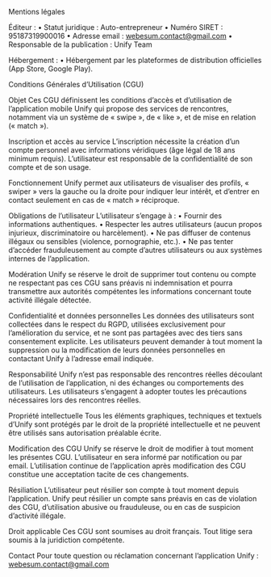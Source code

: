 Mentions légales

Éditeur :
• Statut juridique : Auto-entrepreneur
• Numéro SIRET : 95187319900016
• Adresse email : webesum.contact@gmail.com
• Responsable de la publication : Unify Team

Hébergement :
• Hébergement par les plateformes de distribution officielles (App Store, Google Play).

Conditions Générales d’Utilisation (CGU)

Objet
Ces CGU définissent les conditions d’accès et d’utilisation de l’application mobile Unify qui propose des services de rencontres, notamment via un système de « swipe », de « like », et de mise en relation (« match »).

Inscription et accès au service
L’inscription nécessite la création d’un compte personnel avec informations véridiques (âge légal de 18 ans minimum requis). L’utilisateur est responsable de la confidentialité de son compte et de son usage.

Fonctionnement
Unify permet aux utilisateurs de visualiser des profils, « swiper » vers la gauche ou la droite pour indiquer leur intérêt, et d’entrer en contact seulement en cas de « match » réciproque.

Obligations de l’utilisateur
L’utilisateur s’engage à :
• Fournir des informations authentiques.
• Respecter les autres utilisateurs (aucun propos injurieux, discriminatoire ou harcèlement).
• Ne pas diffuser de contenus illégaux ou sensibles (violence, pornographie, etc.).
• Ne pas tenter d’accéder frauduleusement au compte d’autres utilisateurs ou aux systèmes internes de l’application.

Modération
Unify se réserve le droit de supprimer tout contenu ou compte ne respectant pas ces CGU sans préavis ni indemnisation et pourra transmettre aux autorités compétentes les informations concernant toute activité illégale détectée.

Confidentialité et données personnelles
Les données des utilisateurs sont collectées dans le respect du RGPD, utilisées exclusivement pour l’amélioration du service, et ne sont pas partagées avec des tiers sans consentement explicite. Les utilisateurs peuvent demander à tout moment la suppression ou la modification de leurs données personnelles en contactant Unify à l’adresse email indiquée.

Responsabilité
Unify n’est pas responsable des rencontres réelles découlant de l’utilisation de l’application, ni des échanges ou comportements des utilisateurs. Les utilisateurs s’engagent à adopter toutes les précautions nécessaires lors des rencontres réelles.

Propriété intellectuelle
Tous les éléments graphiques, techniques et textuels d’Unify sont protégés par le droit de la propriété intellectuelle et ne peuvent être utilisés sans autorisation préalable écrite.

Modification des CGU
Unify se réserve le droit de modifier à tout moment les présentes CGU. L’utilisateur en sera informé par notification ou par email. L’utilisation continue de l’application après modification des CGU constitue une acceptation tacite de ces changements.

Résiliation
L’utilisateur peut résilier son compte à tout moment depuis l’application. Unify peut résilier un compte sans préavis en cas de violation des CGU, d’utilisation abusive ou frauduleuse, ou en cas de suspicion d’activité illégale.

Droit applicable
Ces CGU sont soumises au droit français. Tout litige sera soumis à la juridiction compétente.

Contact
Pour toute question ou réclamation concernant l’application Unify : webesum.contact@gmail.com
